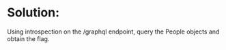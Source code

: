 # Solution:

Using introspection on the /graphql endpoint, query the People objects and obtain the flag.
